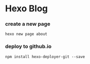 # Hexo Blog


### create a new page

    hexo new page about



### deploy to github.io

    npm install hexo-deployer-git --save

    